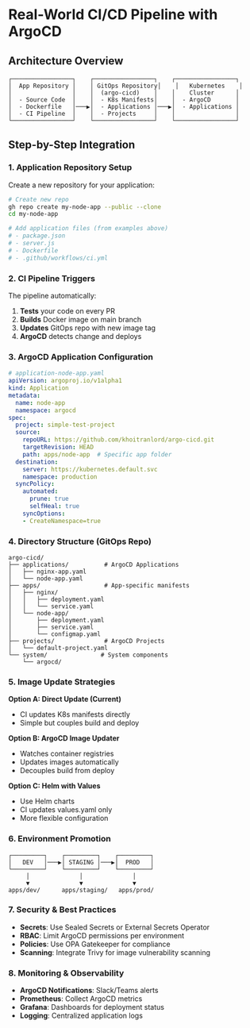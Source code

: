 # Real-World CI/CD Pipeline with ArgoCD

## Architecture Overview

```
┌─────────────────┐    ┌─────────────────┐    ┌─────────────────┐
│  App Repository │    │ GitOps Repository│    │   Kubernetes    │
│                 │    │  (argo-cicd)    │    │    Cluster      │
│  - Source Code  │    │  - K8s Manifests│    │  - ArgoCD       │
│  - Dockerfile   │───▶│  - Applications │───▶│  - Applications │
│  - CI Pipeline  │    │  - Projects     │    │                 │
└─────────────────┘    └─────────────────┘    └─────────────────┘
```

## Step-by-Step Integration

### 1. Application Repository Setup

Create a new repository for your application:

```bash
# Create new repo
gh repo create my-node-app --public --clone
cd my-node-app

# Add application files (from examples above)
# - package.json
# - server.js  
# - Dockerfile
# - .github/workflows/ci.yml
```

### 2. CI Pipeline Triggers

The pipeline automatically:
1. **Tests** your code on every PR
2. **Builds** Docker image on main branch
3. **Updates** GitOps repo with new image tag
4. **ArgoCD** detects change and deploys

### 3. ArgoCD Application Configuration

```yaml
# application-node-app.yaml
apiVersion: argoproj.io/v1alpha1
kind: Application
metadata:
  name: node-app
  namespace: argocd
spec:
  project: simple-test-project
  source:
    repoURL: https://github.com/khoitranlord/argo-cicd.git
    targetRevision: HEAD
    path: apps/node-app  # Specific app folder
  destination:
    server: https://kubernetes.default.svc
    namespace: production
  syncPolicy:
    automated:
      prune: true
      selfHeal: true
    syncOptions:
    - CreateNamespace=true
```

### 4. Directory Structure (GitOps Repo)

```
argo-cicd/
├── applications/          # ArgoCD Applications
│   ├── nginx-app.yaml
│   └── node-app.yaml
├── apps/                  # App-specific manifests
│   ├── nginx/
│   │   ├── deployment.yaml
│   │   └── service.yaml
│   └── node-app/
│       ├── deployment.yaml
│       ├── service.yaml
│       └── configmap.yaml
├── projects/              # ArgoCD Projects
│   └── default-project.yaml
└── system/               # System components
    └── argocd/
```

### 5. Image Update Strategies

**Option A: Direct Update (Current)**
- CI updates K8s manifests directly
- Simple but couples build and deploy

**Option B: ArgoCD Image Updater**
- Watches container registries
- Updates images automatically
- Decouples build from deploy

**Option C: Helm with Values**
- Use Helm charts
- CI updates values.yaml only
- More flexible configuration

### 6. Environment Promotion

```
┌─────────┐    ┌─────────┐    ┌─────────┐
│   DEV   │───▶│ STAGING │───▶│  PROD   │
└─────────┘    └─────────┘    └─────────┘
     │              │              │
     ▼              ▼              ▼
apps/dev/      apps/staging/   apps/prod/
```

### 7. Security & Best Practices

- **Secrets**: Use Sealed Secrets or External Secrets Operator
- **RBAC**: Limit ArgoCD permissions per environment
- **Policies**: Use OPA Gatekeeper for compliance
- **Scanning**: Integrate Trivy for image vulnerability scanning

### 8. Monitoring & Observability

- **ArgoCD Notifications**: Slack/Teams alerts
- **Prometheus**: Collect ArgoCD metrics
- **Grafana**: Dashboards for deployment status
- **Logging**: Centralized application logs